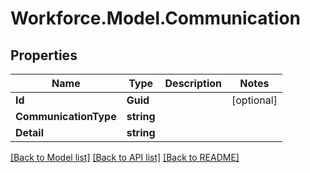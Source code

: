 # Workforce.Model.Communication
## Properties

Name | Type | Description | Notes
------------ | ------------- | ------------- | -------------
**Id** | **Guid** |  | [optional] 
**CommunicationType** | **string** |  | 
**Detail** | **string** |  | 

[[Back to Model list]](../README.md#documentation-for-models) [[Back to API list]](../README.md#documentation-for-api-endpoints) [[Back to README]](../README.md)

